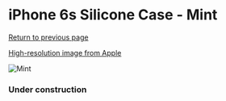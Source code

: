 # iPhone 6s Silicone Case - Mint

[Return to previous page](/iphone_6)

[High-resolution image from Apple](https://store.storeimages.cdn-apple.com/8756/as-images.apple.com/is/MM672?wid=4500&hei=4500&fmt=png)

<div style="width: 384px"><img src="/everypreview/MM672.png" alt="Mint"></div>

### Under construction
